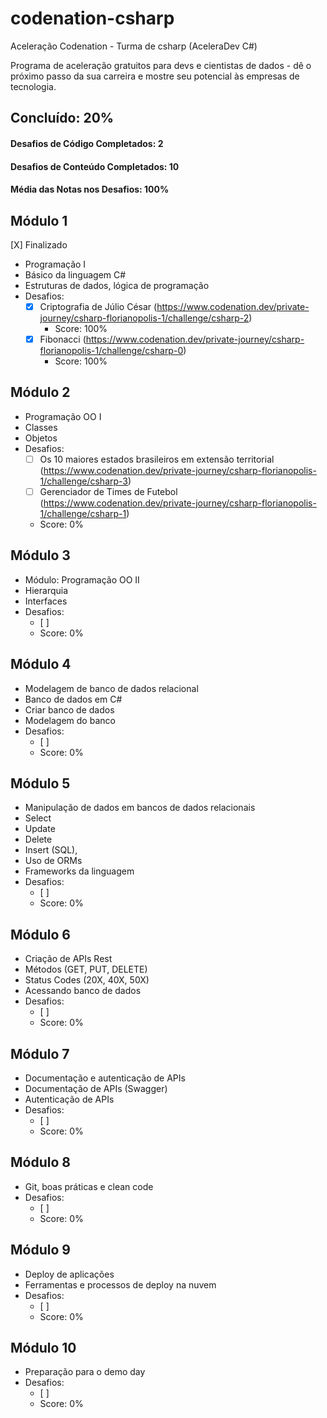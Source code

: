 # codenation-csharp
Aceleração Codenation - Turma de csharp (AceleraDev C#)

Programa de aceleração gratuitos para devs e cientistas de dados - dê o próximo passo da sua carreira e mostre seu potencial às empresas de tecnologia.

## Concluído: 20%

#### Desafios de Código Completados: 2
#### Desafios de Conteúdo Completados: 10
#### Média das Notas nos Desafios: 100%

## Módulo 1 
[X] Finalizado
- Programação I
- Básico da linguagem C#
- Estruturas de dados, lógica de programação
- Desafios:
  - [X] Criptografia de Júlio César (https://www.codenation.dev/private-journey/csharp-florianopolis-1/challenge/csharp-2)
    - Score: 100%
  - [X] Fibonacci (https://www.codenation.dev/private-journey/csharp-florianopolis-1/challenge/csharp-0)
    - Score: 100%

## Módulo 2 
- Programação OO I
- Classes
- Objetos
- Desafios:
  - [ ] Os 10 maiores estados brasileiros em extensão territorial (https://www.codenation.dev/private-journey/csharp-florianopolis-1/challenge/csharp-3)
  - [ ] Gerenciador de Times de Futebol (https://www.codenation.dev/private-journey/csharp-florianopolis-1/challenge/csharp-1)
   - Score: 0%

## Módulo 3
- Módulo: Programação OO II
- Hierarquia
- Interfaces
- Desafios:
  - [ ] 
   - Score: 0%

## Módulo 4
- Modelagem de banco de dados relacional
- Banco de dados em C#
- Criar banco de dados
- Modelagem do banco
- Desafios:
  - [ ] 
   - Score: 0%

## Módulo 5
- Manipulação de dados em bancos de dados relacionais
- Select
- Update 
- Delete 
- Insert (SQL), 
- Uso de ORMs 
- Frameworks da linguagem
- Desafios:
  - [ ] 
   - Score: 0%

## Módulo 6
- Criação de APIs Rest
- Métodos (GET, PUT, DELETE)	
- Status Codes (20X, 40X, 50X)
- Acessando banco de dados
- Desafios:
  - [ ] 
   - Score: 0%

## Módulo 7 
- Documentação e autenticação de APIs
- Documentação de APIs (Swagger) 
- Autenticação de APIs
- Desafios:
  - [ ] 
   - Score: 0%

## Módulo 8 
- Git, boas práticas e clean code
- Desafios:
  - [ ] 
   - Score: 0%

## Módulo 9
- Deploy de aplicações
- Ferramentas e processos de deploy na nuvem
- Desafios:
  - [ ] 
   - Score: 0%

## Módulo 10
- Preparação para o demo day  
- Desafios:
  - [ ] 
   - Score: 0%
